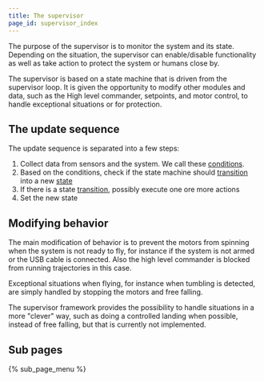 ```yaml
---
title: The supervisor
page_id: supervisor_index
---
```


The purpose of the supervisor is to monitor the system and its state. Depending on the situation, the supervisor
can enable/disable functionality as well as take action to protect the system or humans close by.

The supervisor is based on a state machine that is driven from the supervisor loop. It is given the opportunity
to modify other modules and data, such as the High level commander, setpoints, and motor control, to handle exceptional
situations or for protection.

## The update sequence

The update sequence is separated into a few steps:
1. Collect data from sensors and the system. We call these [conditions](conditions.md).
2. Based on the conditions, check if the state machine should [transition](transitions.md) into a new [state](states.md)
3. If there is a state [transition](transitions.md), possibly execute one ore more actions
4. Set the new state

## Modifying behavior

The main modification of behavior is to prevent the motors from spinning when the system is not ready to fly, for
instance if the system is not armed or the USB cable is connected. Also the high level commander is blocked from
running trajectories in this case.

Exceptional situations when flying, for instance when tumbling is detected, are simply handled by stopping the
motors and free falling.

The supervisor framework provides the possibility to handle situations in a more "clever" way, such as doing a controlled
landing when possible, instead of free falling, but that is currently not implemented.

## Sub pages

{% sub_page_menu %}
